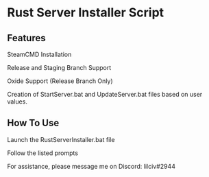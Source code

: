 # Rust Server Installer Script

## Features
SteamCMD Installation

Release and Staging Branch Support

Oxide Support (Release Branch Only)

Creation of StartServer.bat and UpdateServer.bat files based on user values.

## How To Use
Launch the RustServerInstaller.bat file

Follow the listed prompts


For assistance, please message me on Discord: lilciv#2944
